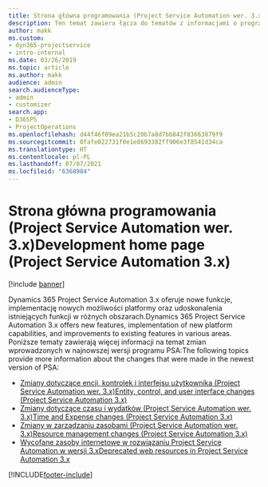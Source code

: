 ```yaml
---
title: Strona główna programowania (Project Service Automation wer. 3.x)
description: Ten temat zawiera łącza do tematów z informacjami o programowaniu rozwiązania Dynamics 365 Project Service Automation (PSA) w wersji 3.x.
author: makk
ms.custom:
- dyn365-projectservice
- intro-internal
ms.date: 03/26/2019
ms.topic: article
ms.author: makk
audience: admin
search.audienceType:
- admin
- customizer
search.app:
- D365PS
- ProjectOperations
ms.openlocfilehash: d44f46f09ea21b5c20b7a8d7bb842f83663879f9
ms.sourcegitcommit: 0fafe022731f0e1e8693382ff906e3f8541d34ca
ms.translationtype: HT
ms.contentlocale: pl-PL
ms.lasthandoff: 07/07/2021
ms.locfileid: "6368984"
---
```

# <a name="development-home-page-project-service-automation-3x"></a><span data-ttu-id="c9def-103">Strona główna programowania (Project Service Automation wer. 3.x)</span><span class="sxs-lookup"><span data-stu-id="c9def-103">Development home page (Project Service Automation 3.x)</span></span>

[!include [banner](../../includes/psa-now-project-operations.md)]

<span data-ttu-id="c9def-104">Dynamics 365 Project Service Automation 3.x oferuje nowe funkcje, implementację nowych możliwości platformy oraz udoskonalenia istniejących funkcji w różnych obszarach.</span><span class="sxs-lookup"><span data-stu-id="c9def-104">Dynamics 365 Project Service Automation 3.x offers new features, implementation of new platform capabilities, and improvements to existing features in various areas.</span></span> <span data-ttu-id="c9def-105">Poniższe tematy zawierają więcej informacji na temat zmian wprowadzonych w najnowszej wersji programu PSA:</span><span class="sxs-lookup"><span data-stu-id="c9def-105">The following topics provide more information about the changes that were made in the newest version of PSA:</span></span>

- [<span data-ttu-id="c9def-106">Zmiany dotyczące encji, kontrolek i interfejsu użytkownika (Project Service Automation wer. 3.x)</span><span class="sxs-lookup"><span data-stu-id="c9def-106">Entity, control, and user interface changes (Project Service Automation 3.x)</span></span>](../developer-guides/entity-changes-v3.x.md)
- [<span data-ttu-id="c9def-107">Zmiany dotyczące czasu i wydatków (Project Service Automation wer. 3.x)</span><span class="sxs-lookup"><span data-stu-id="c9def-107">Time and Expense changes (Project Service Automation 3.x)</span></span>](../developer-guides/time-expense-changes-v3.x.md)
- [<span data-ttu-id="c9def-108">Zmiany w zarządzaniu zasobami (Project Service Automation wer. 3.x)</span><span class="sxs-lookup"><span data-stu-id="c9def-108">Resource management changes (Project Service Automation 3.x)</span></span>](../developer-guides/resource-management-changes-v3.x.md)
- [<span data-ttu-id="c9def-109">Wycofane zasoby internetowe w rozwiązaniu Project Service Automation w wersji 3.x</span><span class="sxs-lookup"><span data-stu-id="c9def-109">Deprecated web resources in Project Service Automation 3.x</span></span>](../developer-guides/web-resources-deprecated-v3.x.md)


[!INCLUDE[footer-include](../../includes/footer-banner.md)]